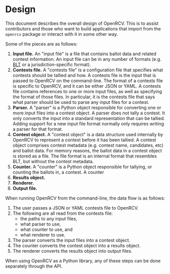 Design
======

This document describes the overall design of OpenRCV.  This is to assist
contributors and those who want to build applications that import from
the `openrcv` package or interact with it in some other way.

Some of the pieces are as follows:

1. **Input file.**  An "input file" is a file that contains ballot data and
   related contest information.  An input file can be in any number of
   formats (e.g. [BLT][blt-desc] or a jurisdiction-specific format).
2. **Contests file.**  A "contests file" is a configuration file that
   specifies what contests should be tallied and how.  A contests file
   is the input that is passed to OpenRCV on the command-line.
   The format of a contests file is specific to OpenRCV, and it can be
   either JSON or YAML.  A contests file contains references to one or more
   input files, as well as specifying the format of those files.  In
   particular, it is the contests file that says what parser should be
   used to parse any input files for a contest.
3. **Parser.**  A "parser" is a Python object responsible for converting
   one or more input files into a contest object.  A parser does not
   tally a contest.  It only converts the input into a standard
   representation that can be tallied.  Adding support for a new input
   file format normally only requires writing a parser for that format.
4. **Contest object.**  A "contest object" is a data structure used
   internally by OpenRCV to represent a contest before it has been tallied.
   A contest object comprises contest metadata (e.g. contest name,
   candidates, etc) and ballot data.  For memory reasons, the ballot data
   in a contest object is stored as a file.  The file format is an internal
   format that resembles BLT, but without the contest metadata.
5. **Counter.**  A "counter" is a Python object responsible for tallying,
   or counting the ballots in, a contest.  A counter
6. **Results object.**
7. **Renderer.**
8. **Output file.**

When running OpenRCV from the command-line, the data flow is as follows:

1. The user passes a JSON or YAML contests file to OpenRCV.
2. The following are all read from the contests file:
   * the paths to any input files,
   * what parser to use,
   * what counter to use, and
   * what renderer to use.
3. The parser converts the input files into a contest object.
4. The counter converts the contest object into a results object.
5. The renderer converts the results object into output files.

When using OpenRCV as a Python library, any of these steps can be
done separately through the API.


[blt-desc]: https://code.google.com/p/droop/wiki/BltFileFormat
